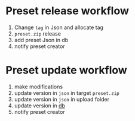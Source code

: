 # Preset release workflow

1. Change `tag` in Json and allocate tag
2. `preset.zip` release
3. add preset Json in db
4. notify preset creator

# Preset update workflow

1. make modifications
2. update version in `json` in target `preset.zip`
3. update version in `json` in upload folder
4. update version in [db](http://api.berict.com:5271)
5. notify preset creator